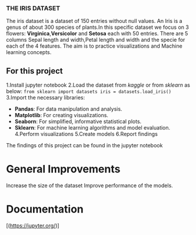 ### THE IRIS DATASET
The iris dataset is a dataset of 150 entries without null values.
An Iris is a genus of about 300 species of plants.In this specific dataset we focus on 3 flowers: **Virginica**,**Versicolor** and **Setosa** each with 50 entries.
There are 5 columns Sepal length and width,Petal length and width and the specie for each of the 4 features.
The aim is to practice visualizations and Machine learning concepts.

## For this project
1.Install jupyter notebook
2.Load the dataset from _kaggle_ or from _sklearn_ as below:
`from sklearn import datasets
iris = datasets.load_iris()`
3.Import the necessary libraries:
* **Pandas**: For data manipulation and analysis.
* **Matplotlib**: For creating visualizations.
* **Seaborn**: For simplified, informative statistical plots.
* **Sklearn**: For machine learning algorithms and model evaluation.
4.Perform visualizations
5.Create models
6.Report findings

The findings of this project can be found in the jupyter notebook

# General Improvements
Increase the size of the dataset
Improve performance of the models.

# Documentation
[(https://jupyter.org/)]





